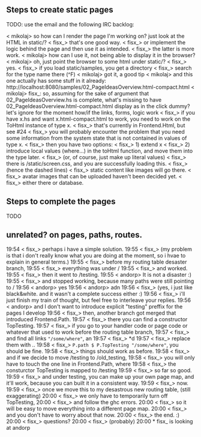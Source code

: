 ## Steps to create static pages

TODO: use the email and the following IRC backlog:

< mikolaj> so how can I render the page I'm working on? just look at the HTML in static/?
< fisx_> that's one good way.
< fisx_> or implement the logic behind the page and then use it as intended.
< fisx_> the latter is more work.
< mikolaj> how can I use it, not being able to display it in the browser?
< mikolaj> oh, just point the browser to some html under static/?
< fisx_> yes.
< fisx_> if you load static/samples, you get a directory
< fisx_> search for the type name there (^F)
< mikolaj> got it, a good tip
< mikolaj> and this one actually has some stuff in it already: http://localhost:8080/samples/02_PageIdeasOverview.html-compact.html
< mikolaj> fisx_: so, assuming for the sake of argument that 02_PageIdeasOverview.hs is complete, what's missing to have 02_PageIdeasOverview.html-compact.html display as in the click dummy? let's ignore for the moment how/if the links, forms, logic work
< fisx_> if you have x.hs and want x.html-compact.html to work, you need to work on the ToHtml instance of type x.
< fisx_> that's currently in Frontend.Html, but see #24
< fisx_> you will probably encounter the problem that you need some information from the system state that is not contained in values of type x.
< fisx_> then you have two options:
< fisx_> 1) extend x
< fisx_> 2) introduce local values (where...) in the toHtml function, and move them into the type later.
< fisx_> (or, of course, just make up literal values)
< fisx_> there is /static/screen.css, and you are successfully loading this.
< fisx_> (hence the dashed lines)
< fisx_> static content like images will go there.
< fisx_> avatar images that can be uploaded haven't been decided yet.
< fisx_> either there or database.


## Steps to complete the pages

TODO


## unrelated?  on pages, paths, routes.

19:54 < fisx_> perhaps i have a simple solution.
19:55 < fisx_> (my problem is that i don't really know what you are doing at the moment, so i hvae to explain in general terms.)
19:55 < fisx_> before my routing table desaster branch,
19:55 < fisx_> everything was under /
19:55 < fisx_> and worked.
19:55 < fisx_> then it went to /testing.
19:55 < andorp> It is not a disaster :)
19:55 < fisx_> and stopped working, because many paths were still pointing to /
19:56 < andorp> yes
19:56 < andorp> adn
19:56 < fisx_> (yes, i just like black&white.  and it wasn't a complete success either :)
19:56 < fisx_> i'll just finish my train of thought, but feel free to interleave your replies.
19:56 < andorp> and I don't want to introduce explicit "testing" preffix for the pages I develop
19:56 < fisx_> then, another branch got merged that introduced Frontend.Path.
19:57 < fisx_> there you can find a constructor TopTesting.
19:57 < fisx_> if you go to your handler code or page code or whatever that used to work before the routing table branch,
19:57 < fisx_> and find all links `"/some/where"`, an
19:57 < fisx_> *d
19:57 < fisx_> replace them with ..
19:58 < fisx_> `P.path $ P.TopTesting "/some/where"`, you should be fine.
19:58 < fisx_> things should work as before.
19:58 < fisx_> and if we decide to move /testing to /old_testing,
19:58 < fisx_> you will only have to touch the one line in Frontend.Path, where
19:58 < fisx_> the consturctor TopTesting is mapped to /testing
19:59 < fisx_> so far so good.
19:59 < fisx_> and under testing, you can make up your own page map, and it'll work, because you can built it in a consistent way.
19:59 < fisx_> now.
19:59 < fisx_> once we move this to my desastrous new routing table, (still exaggerating)
20:00 < fisx_> we only have to temporarily turn off TopTesting,
20:00 < fisx_> and follow the ghc errors.
20:00 < fisx_> so it will be easy to move everything into a different page map.
20:00 < fisx_> and you don't have to worry about that now.
20:00 < fisx_> the end.  :)
20:00 < fisx_> questions?
20:00 < fisx_> (probably)
20:00  * fisx_ is looking at andorp

